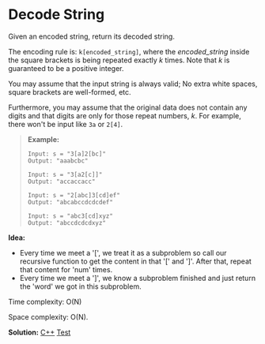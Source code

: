 # Decode String

Given an encoded string, return its decoded string.

The encoding rule is: `k[encoded_string]`, where the *encoded_string* inside the square brackets is being repeated exactly *k* times. Note that *k* is guaranteed to be a positive integer.

You may assume that the input string is always valid; No extra white spaces, square brackets are well-formed, etc.

Furthermore, you may assume that the original data does not contain any digits and that digits are only for those repeat numbers, *k*. For example, there won't be input like `3a` or `2[4]`.

> **Example:**
>
> ```
> Input: s = "3[a]2[bc]"
> Output: "aaabcbc"
> 
> Input: s = "3[a2[c]]"
> Output: "accaccacc"
> 
> Input: s = "2[abc]3[cd]ef"
> Output: "abcabccdcdcdef"
> 
> Input: s = "abc3[cd]xyz"
> Output: "abccdcdcdxyz"
> ```



**Idea:** 

* Every time we meet a '[', we treat it as a subproblem so call our recursive function to get the content in that '[' and ']'. After that, repeat that content for 'num' times.
* Every time we meet a ']', we know a subproblem finished and just return the 'word' we got in this subproblem.



Time complexity: O(N)

Space complexity: O(N).



**Solution:** [C++](./solution.h)	[Test](./Test.cpp)